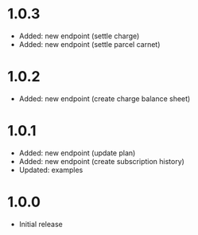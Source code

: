# 1.0.3

- Added: new endpoint (settle charge)
- Added: new endpoint (settle parcel carnet)

# 1.0.2

- Added: new endpoint (create charge balance sheet)

# 1.0.1

- Added: new endpoint (update plan)
- Added: new endpoint (create subscription history)
- Updated: examples

# 1.0.0

- Initial release
